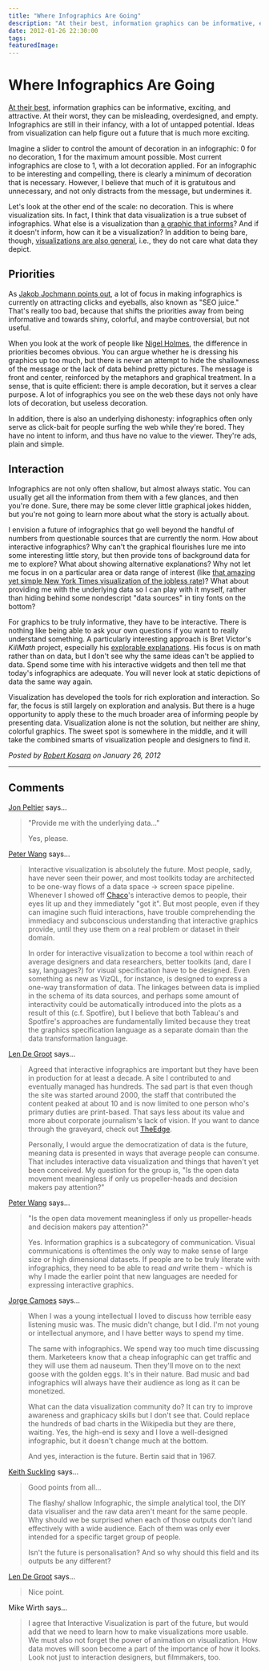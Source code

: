 ```yaml
---
title: "Where Infographics Are Going"
description: "At their best, information graphics can be informative, exciting, and attractive. At their worst, they can be misleading, overdesigned, and empty. Infographics are still in their infancy, with a lot of untapped potential. Ideas from visualization can help figure out a future that is much more exciting."
date: 2012-01-26 22:30:00
tags: 
featuredImage:
---
```


# Where Infographics Are Going

<a title="The Fascinating World of (Good) Infographics" href="http://eagereyes.org/criticism/fascinating-world-of-good-infographics">At their best</a>, information graphics can be informative, exciting, and attractive. At their worst, they can be misleading, overdesigned, and empty. Infographics are still in their infancy, with a lot of untapped potential. Ideas from visualization can help figure out a future that is much more exciting.

Imagine a slider to control the amount of decoration in an infographic: 0 for no decoration, 1 for the maximum amount possible. Most current infographics are close to 1, with a lot decoration applied. For an infographic to be interesting and compelling, there is clearly a minimum of decoration that is necessary. However, I believe that much of it is gratuitous and unnecessary, and not only distracts from the message, but undermines it.

Let's look at the other end of the scale: no decoration. This is where visualization sits. In fact, I think that data visualization is a true subset of infographics. What else is a visualization than <a title="What is Visualization? A Definition" href="http://eagereyes.org/criticism/definition-of-visualization">a graphic that informs</a>? And if it doesn't inform, how can it be a visualization? In addition to being bare, though, <a title="The Difference Between Infographics and Visualization" href="http://eagereyes.org/blog/2010/the-difference-between-infographics-and-visualization">visualizations are also general</a>, i.e., they do not care what data they depict.

## Priorities

As <a href="http://blog.visual.ly/what-makes-a-good-infographic/">Jakob Jochmann points out</a>, a lot of focus in making infographics is currently on attracting clicks and eyeballs, also known as "SEO juice." That's really too bad, because that shifts the priorities away from being informative and towards shiny, colorful, and maybe controversial, but not useful.

When you look at the work of people like <a href="http://www.nigelholmes.com/home.htm">Nigel Holmes</a>, the difference in priorities becomes obvious. You can argue whether he is dressing his graphics up too much, but there is never an attempt to hide the shallowness of the message or the lack of data behind pretty pictures. The message is front and center, reinforced by the metaphors and graphical treatment. In a sense, that is quite efficient: there is ample decoration, but it serves a clear purpose. A lot of infographics you see on the web these days not only have lots of decoration, but useless decoration.

In addition, there is also an underlying dishonesty: infographics often only serve as click-bait for people surfing the web while they're bored. They have no intent to inform, and thus have no value to the viewer. They're ads, plain and simple.

## Interaction

Infographics are not only often shallow, but almost always static. You can usually get all the information from them with a few glances, and then you're done. Sure, there may be some clever little graphical jokes hidden, but you're not going to learn more about what the story is actually about.

I envision a future of infographics that go well beyond the handful of numbers from questionable sources that are currently the norm. How about interactive infographics? Why can't the graphical flourishes lure me into some interesting little story, but then provide tons of background data for me to explore? What about showing alternative explanations? Why not let me focus in on a particular area or data range of interest (like <a href="http://www.nytimes.com/interactive/2009/11/06/business/economy/unemployment-lines.html">that amazing yet simple New York Times visualization of the jobless rate</a>)? What about providing me with the underlying data so I can play with it myself, rather than hiding behind some nondescript "data sources" in tiny fonts on the bottom?

For graphics to be truly informative, they have to be interactive. There is nothing like being able to ask your own questions if you want to really understand something. A particularly interesting approach is Bret Victor's <em>KillMath</em> project, especially his <a href="http://worrydream.com/ExplorableExplanations/">explorable explanations</a>. His focus is on math rather than on data, but I don't see why the same ideas can't be applied to data. Spend some time with his interactive widgets and then tell me that today's infographics are adequate. You will never look at static depictions of data the same way again.

Visualization has developed the tools for rich exploration and interaction. So far, the focus is still largely on exploration and analysis. But there is a huge opportunity to apply these to the much broader area of informing people by presenting data. Visualization alone is not the solution, but neither are shiny, colorful graphics. The sweet spot is somewhere in the middle, and it will take the combined smarts of visualization people and designers to find it.


_Posted by <a href="/about">Robert Kosara</a> on January 26, 2012_


<aside class="comments">

---
## Comments

<a href="http://peltiertech.com/WordPress/" rel="nofollow noopener" target="_blank">Jon Peltier</a> says…
>	"Provide me with the underlying data..."
>	
>	Yes, please.

<a href="http://continuum.io" rel="nofollow noopener" target="_blank">Peter Wang</a> says…
>	Interactive visualization is absolutely the future.  Most people, sadly, have never seen their power, and most toolkits today are architected to be one-way flows of a data space -&gt; screen space pipeline.  Whenever I showed off <a href="http://code.enthought.com/chaco" rel="nofollow">Chaco</a>'s interactive demos to people, their eyes lit up and they immediately "got it".  But most people, even if they can imagine such fluid interactions, have trouble comprehending the immediacy and subconscious understanding that interactive graphics provide, until they use them on a real problem or dataset in their domain.
>	
>	In order for interactive visualization to become a tool within reach of average designers and data researchers, better toolkits (and, dare I say, languages?) for visual specification have to be designed.  Even something as new as VizQL, for instance, is designed to express a one-way transformation of data.  The linkages between data is implied in the schema of its data sources, and perhaps some amount of interactivity could be automatically introduced into the plots as a result of this (c.f. Spotfire), but I believe that both Tableau's and Spotfire's approaches are fundamentally limited because they treat the graphics specification language as a separate domain than the data transformation language.

<a href="http://lendegroot.com" rel="nofollow noopener" target="_blank">Len De Groot</a> says…
>	Agreed that interactive infographics are important but they have been in production for at least a decade. A site I contributed to and eventually managed has hundreds. The sad part is that even though the site was started around 2000, the staff that contributed the content peaked at about 10 and is now limited to one person who's primary duties are print-based. That says less about its value and more about corporate journalism's lack of vision. If you want to dance through the graveyard, check out <a href="http://www.sun-sentinel.com/broadband/theedge/" rel="nofollow">TheEdge</a>.
>	
>	Personally, I would argue the democratization of data is the future, meaning data is presented in ways that average people can consume. That includes interactive data visualization and things that haven't yet been conceived. My question for the group is, "Is the open data movement meaningless if only us propeller-heads and decision makers pay attention?"

<a href="http://continuum.io" rel="nofollow noopener" target="_blank">Peter Wang</a> says…
>	"Is the open data movement meaningless if only us propeller-heads and decision makers pay attention?"
>	
>	Yes.  Information graphics is a subcategory of communication.  Visual communications is oftentimes the only way to make sense of large size or high dimensional datasets.  If people are to be truly literate with infographics, they need to be able to read *and* write them - which is why I made the earlier point that new languages are needed for expressing interactive graphics.

<a href="http://www.excelcharts.com/blog/" rel="nofollow noopener" target="_blank">Jorge Camoes</a> says…
>	When I was a young intellectual I loved to discuss how terrible easy listening music was. The music didn't change, but I did. I'm not young or intellectual anymore, and I have better ways to spend my time.
>	
>	The same with infographics. We spend way too much time discussing them. Marketeers know that a cheap infographic can get traffic and they will use them ad nauseum. Then they'll move on to the next goose with the golden eggs. It's in their nature. Bad music and bad infographics will always have their audience as long as it can be monetized.
>	
>	What can the data visualization community do? It can try to improve awareness and graphicacy skills but I don't see that. Could replace the hundreds of bad charts in the Wikipedia but they are there, waiting. Yes, the high-end is sexy and I love a well-designed infographic, but it doesn't change much at the bottom.
>	
>	And yes, interaction is the future. Bertin said that in 1967.

<a href="http://www.eavi.com.au" rel="nofollow noopener" target="_blank">Keith Suckling</a> says…
>	Good points from all...
>	
>	The flashy/ shallow Infographic, the simple analytical tool, the DIY data visualiser and the raw data aren't meant for the same people. Why should we be surprised when each of those outputs don't land effectively with a wide audience.  Each of them was only ever intended for a specific target group of people. 
>	
>	Isn't the future is personalisation? And so why should this field and its outputs be any different?

<a href="http://lendegroot.com" rel="nofollow noopener" target="_blank">Len De Groot</a> says…
>	Nice point.

Mike Wirth says…
>	I agree that Interactive Visualization is part of the future, but would add that we need to learn how to make visualizations more usable. We must also not forget the power of animation on visualization. How data moves will soon become a part of the importance of how it looks. Look not just to interaction designers, but filmmakers, too.

</aside>

